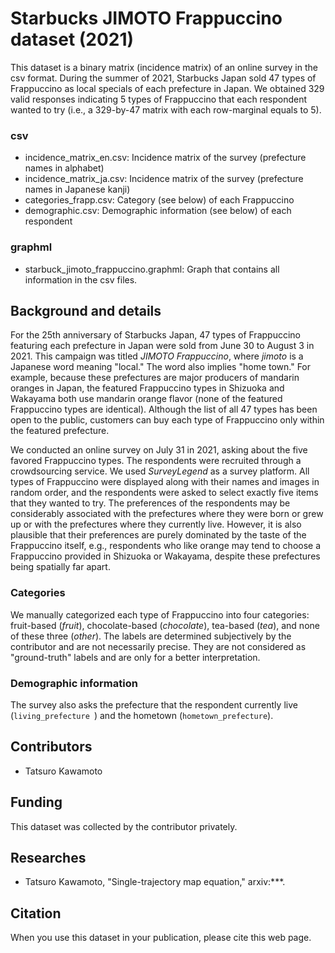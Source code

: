 # Starbucks JIMOTO Frappuccino dataset (2021)

This dataset is a binary matrix (incidence matrix) of an online survey in the csv format. 
During the summer of 2021, Starbucks Japan sold 47 types of Frappuccino as local specials of each prefecture in Japan. 
We obtained 329 valid responses indicating 5 types of Frappuccino that each respondent wanted to try (i.e., a 329-by-47 matrix with each row-marginal equals to 5).


### csv
- incidence\_matrix\_en.csv: Incidence matrix of the survey (prefecture names in alphabet)
- incidence\_matrix\_ja.csv: Incidence matrix of the survey (prefecture names in Japanese kanji)
- categories\_frapp.csv: Category (see below) of each Frappuccino
- demographic.csv: Demographic information (see below) of each respondent

### graphml
- starbuck_jimoto_frappuccino.graphml: Graph that contains all information in the csv files.


## Background and details
For the 25th anniversary of Starbucks Japan, 47 types of Frappuccino featuring each prefecture in Japan were sold from June 30 to August 3 in 2021. 
This campaign was titled *JIMOTO Frappuccino*, where *jimoto* is a Japanese word meaning "local." 
The word also implies "home town." 
For example, because these prefectures are major producers of mandarin oranges in Japan, the featured Frappuccino types in Shizuoka and Wakayama both use mandarin orange flavor (none of the featured Frappuccino types are identical). 
Although the list of all 47 types has been open to the public, customers can buy each type of Frappuccino only within the featured prefecture. 

We conducted an online survey on July 31 in 2021, asking about the five favored Frappuccino types. 
The respondents were recruited through a crowdsourcing service. 
We used *SurveyLegend* as a survey platform.
All types of Frappuccino were displayed along with their names and images in random order, and the respondents were asked to select exactly five items that they wanted to try. 
The preferences of the respondents may be considerably associated with the prefectures where they were born or grew up or with the prefectures where they currently live. 
However, it is also plausible that their preferences are purely dominated by the taste of the Frappuccino itself, e.g., respondents who like orange may tend to choose a Frappuccino provided in Shizuoka or Wakayama, despite these prefectures being spatially far apart. 

### Categories
We manually categorized each type of Frappuccino into four categories: fruit-based (*fruit*), chocolate-based (*chocolate*), tea-based (*tea*), and none of these three (*other*). 
The labels are determined subjectively by the contributor and are not necessarily precise. 
They are not considered as "ground-truth" labels and are only for a better interpretation.

### Demographic information
The survey also asks the prefecture that the respondent currently live (`living_prefecture `) and the hometown (`hometown_prefecture`).


## Contributors
- Tatsuro Kawamoto

## Funding
This dataset was collected by the contributor privately.

## Researches
- Tatsuro Kawamoto, "Single-trajectory map equation," arxiv:***.


## Citation
When you use this dataset in your publication, please cite this web page.

